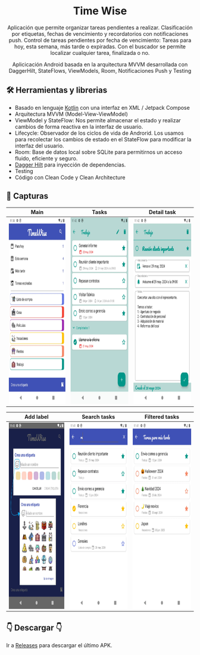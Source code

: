 <h1 align="center">Time Wise</h1>

<p align="center">  
  Aplicación que permite organizar tareas pendientes a realizar. Clasificación por etiquetas, fechas de vencimiento y recordatorios con notificaciones push. Control de tareas pendientes por fecha de vencimiento: Tareas para hoy, esta semana, más tarde o expiradas. Con el buscador se permite localizar cualquier tarea, finalizada o no.
</p>
<p align="center">   
  Aplicicación Android basada en la arquitectura MVVM desarrollada con DaggerHilt, StateFlows, ViewModels, Room, Notificaciones Push y Testing
</p>

## 🛠 Herramientas y librerias
- Basado en lenguaje [Kotlin](https://kotlinlang.org/) con una interfaz en XML / Jetpack Compose
- Arquitectura MVVM (Model-View-ViewModel)
- ViewModel y StateFlow: Nos permite almacenar el estado y realizar cambios de forma reactiva en la interfaz de usuario.
- Lifecycle: Observador de los ciclos de vida de Androrid. Los usamos para recolectar los cambios de estado en el StateFlow para modificar la interfaz del usuario.
- Room: Base de datos local sobre SQLite para permitirnos un acceso fluido, eficiente y seguro.
- [Dagger Hilt](https://dagger.dev/hilt/) para inyección de dependencias.
- Testing
- Código con Clean Code y Clean Architecture

## 📱 Capturas
| Main | Tasks | Detail task |
|--|--|--|
| <img src="/previews/MainActivity.webp" width="245" height="500"> | <img src="/previews/TaskActivity.webp" width="245" height="500"> | <img src="/previews/DetailTaskActivity.webp" width="245" height="500">

| Add label | Search tasks | Filtered tasks |
|--|--|--|
| <img src="/previews/AddLabel.webp" width="245" height="500"> | <img src="/previews/SearchActivity.webp" width="245" height="500"> | <img src="/previews/FilteredActivity.webp" width="245" height="500">

## 👇 Descargar 👇
Ir a [Releases](https://github.com/AudyDevs/TimeWise/releases) para descargar el último APK.
